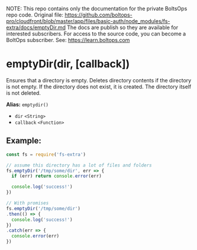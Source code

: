<!-- note marker start -->
NOTE: This repo contains only the documentation for the private BoltsOps repo code.
Original file: https://github.com/boltops-pro/cloudfront/blob/master/app/files/basic-auth/node_modules/fs-extra/docs/emptyDir.md
The docs are publish so they are available for interested subscribers.
For access to the source code, you can become a BoltOps subscriber.
See: https://learn.boltops.com

<!-- note marker end -->

# emptyDir(dir, [callback])

Ensures that a directory is empty. Deletes directory contents if the directory is not empty. If the directory does not exist, it is created. The directory itself is not deleted.

**Alias:** `emptydir()`

- `dir` `<String>`
- `callback` `<Function>`

## Example:

```js
const fs = require('fs-extra')

// assume this directory has a lot of files and folders
fs.emptyDir('/tmp/some/dir', err => {
  if (err) return console.error(err)

  console.log('success!')
})

// With promises
fs.emptyDir('/tmp/some/dir')
.then(() => {
  console.log('success!')
})
.catch(err => {
  console.error(err)
})
```
